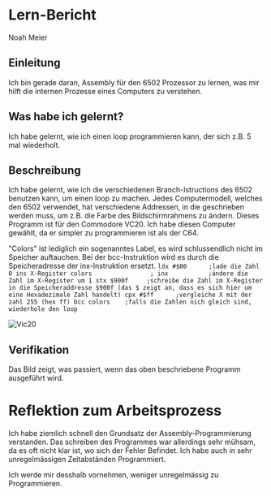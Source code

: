 # Lern-Bericht
Noah Meier

## Einleitung

Ich bin gerade daran, Assembly für den 6502 Prozessor zu lernen, was mir hilft die internen Prozesse eines Computers zu verstehen.

## Was habe ich gelernt?

Ich habe gelernt, wie ich einen loop programmieren kann, der sich z.B. 5 mal wiederholt.

## Beschreibung


Ich habe gelernt, wie ich die verschiedenen Branch-Istructions des 6502 benutzen kann, um einen loop zu machen.
Jedes Computermodell, welches den 6502 verwendet, hat verschiedene Addressen, in die geschrieben werden muss, um z.B. die Farbe des Bildschirmrahmens zu ändern.
Dieses Programm ist für den Commodore VC20. Ich habe diesen Computer gewählt, da er simpler zu programmieren ist als der C64.



"Colors" ist lediglich ein sogenanntes Label, es wird schlussendlich nicht im Speicher auftauchen.
Bei der bcc-Instruktion wird es durch die Speicheradresse der inx-Instruktion ersetzt.
`
        ldx #$00      ;lade die Zahl 0 ins X-Register
colors                ;
        inx           ;ändere die Zahl im X-Register um 1
        stx $900f     ;schreibe die Zahl im X-Register in die Speicheraddresse $900f (das $ zeigt an, dass es sich hier um eine Hexadezimale Zahl handelt)
        cpx #$ff      ;vergleiche X mit der zahl 255 (hex ff)
        bcc colors    ;falls die Zahlen nich gleich sind, wiederhole den loop
 `       
        
        
![Vic20](https://user-images.githubusercontent.com/111045975/185336578-e85422a9-2b07-4ad1-b291-8d0b2d12671e.png)
        


## Verifikation

Das Bild zeigt, was passiert, wenn das oben beschriebene Programm ausgeführt wird.


# Reflektion zum Arbeitsprozess

Ich habe ziemlich schnell den Grundsatz der Assembly-Programmierung verstanden.
Das schreiben des Programmes war allerdings sehr mühsam, da es oft nicht klar ist, wo sich der Fehler Befindet.
Ich habe auch in sehr unregelmässigen Zeitabständen Programmiert.

Ich werde mir desshalb vornehmen, weniger unregelmässig zu Programmieren.




